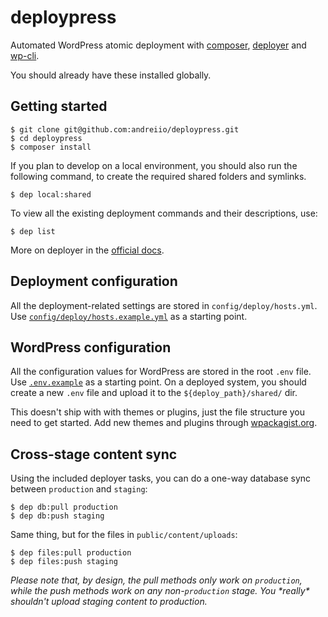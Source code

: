 # deploypress

Automated WordPress atomic deployment with [composer](https://getcomposer.org/), [deployer](https://deployer.org/) and [wp-cli](https://wp-cli.org/).

You should already have these installed globally.

## Getting started
```
$ git clone git@github.com:andreiio/deploypress.git
$ cd deploypress
$ composer install
```

If you plan to develop on a local environment, you should also run the following command, to create the required shared folders and symlinks.
```
$ dep local:shared
```

To view all the existing deployment commands and their descriptions, use:
```
$ dep list
```

More on deployer in the [official docs](https://deployer.org/docs).

## Deployment configuration
All the deployment-related settings are stored in `config/deploy/hosts.yml`. Use [`config/deploy/hosts.example.yml`](config/deploy/hosts.example.yml) as a starting point.

## WordPress configuration
All the configuration values for WordPress are stored in the root `.env` file. Use [`.env.example`](.env.example) as a starting point. On a deployed system, you should create a new `.env` file and upload it to the `${deploy_path}/shared/` dir.

This doesn't ship with with themes or plugins, just the file structure you need to get started. Add new themes and plugins through [wpackagist.org](https://wpackagist.org/).

## Cross-stage content sync
Using the included deployer tasks, you can do a one-way database sync between `production` and `staging`:
```
$ dep db:pull production
$ dep db:push staging
```

Same thing, but for the files in `public/content/uploads`:
```
$ dep files:pull production
$ dep files:push staging
```

_Please note that, by design, the pull methods only work on `production`, while the push methods work on any non-`production` stage. You \*really\* shouldn't upload staging content to production._
